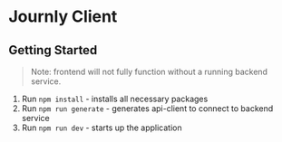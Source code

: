 # Journly Client 


## Getting Started
> Note: frontend will not fully function without a running backend service.

1. Run `npm install` - installs all necessary packages 
2. Run `npm run generate` - generates api-client to connect to backend service
3. Run `npm run dev` - starts up the application




